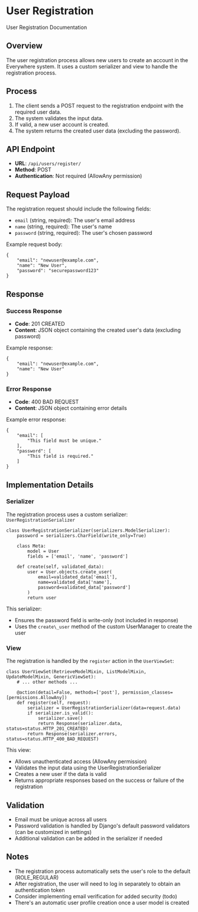 # User Registration   
User Registration Documentation   
## Overview   
The user registration process allows new users to create an account in the Everywhere system. It uses a custom serializer and view to handle the registration process.   
## Process   
1. The client sends a POST request to the registration endpoint with the required user data.   
2. The system validates the input data.   
3. If valid, a new user account is created.   
4. The system returns the created user data (excluding the password).   
   
## API Endpoint   
- **URL**: `/api/users/register/`   
- **Method**: POST   
- **Authentication**: Not required (AllowAny permission)   
   
## Request Payload   
The registration request should include the following fields:   
- `email` (string, required): The user's email address   
- `name` (string, required): The user's name   
- `password` (string, required): The user's chosen password   
   
Example request body:   
```
{
    "email": "newuser@example.com",
    "name": "New User",
    "password": "securepassword123"
}

```
## Response   
### Success Response   
- **Code**: 201 CREATED   
- **Content**: JSON object containing the created user's data (excluding password)   
   
Example response:   
```
{
    "email": "newuser@example.com",
    "name": "New User"
}

```
### Error Response   
- **Code**: 400 BAD REQUEST   
- **Content**: JSON object containing error details   
   
Example error response:   
```
{
    "email": [
        "This field must be unique."
    ],
    "password": [
        "This field is required."
    ]
}

```
## Implementation Details   
### Serializer   
The registration process uses a custom serializer: `UserRegistrationSerializer`   
```
class UserRegistrationSerializer(serializers.ModelSerializer):
    password = serializers.CharField(write_only=True)
    
    class Meta:
        model = User
        fields = ['email', 'name', 'password']
    
    def create(self, validated_data):
        user = User.objects.create_user(
            email=validated_data['email'],
            name=validated_data['name'],
            password=validated_data['password']
        )
        return user

```
This serializer:   
- Ensures the password field is write-only (not included in response)   
- Uses the `create\_user` method of the custom UserManager to create the user   
   
### View   
The registration is handled by the `register` action in the `UserViewSet`:   
```
class UserViewSet(RetrieveModelMixin, ListModelMixin, UpdateModelMixin, GenericViewSet):
    # ... other methods ...

    @action(detail=False, methods=['post'], permission_classes=[permissions.AllowAny])
    def register(self, request):
        serializer = UserRegistrationSerializer(data=request.data)
        if serializer.is_valid():
            serializer.save()
            return Response(serializer.data, status=status.HTTP_201_CREATED)
        return Response(serializer.errors, status=status.HTTP_400_BAD_REQUEST)

```
This view:   
- Allows unauthenticated access (AllowAny permission)   
- Validates the input data using the UserRegistrationSerializer   
- Creates a new user if the data is valid   
- Returns appropriate responses based on the success or failure of the registration   
   
## Validation   
- Email must be unique across all users   
- Password validation is handled by Django's default password validators (can be customized in settings)   
- Additional validation can be added in the serializer if needed   
   
## Notes   
- The registration process automatically sets the user's role to the default (ROLE\_REGULAR)   
- After registration, the user will need to log in separately to obtain an authentication token   
- Consider implementing email verification for added security (todo)   
- There's an automatic user profile creation once a user model is created   
